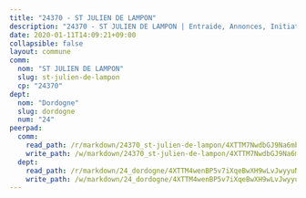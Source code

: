 ```yaml
---
title: "24370 - ST JULIEN DE LAMPON"
description: "24370 - ST JULIEN DE LAMPON | Entraide, Annonces, Initiatives"
date: 2020-01-11T14:09:21+09:00
collapsible: false
layout: commune
comm:
  nom: "ST JULIEN DE LAMPON"
  slug: st-julien-de-lampon
  cp: "24370"
dept:
  nom: "Dordogne"
  slug: dordogne
  num: "24"
peerpad:
  comm:
    read_path: /r/markdown/24370_st-julien-de-lampon/4XTTM7NwdbGJ9Na6mbgRjPHbCrwpPpzwxmr8wZ9q2FxXDSTv3
    write_path: /w/markdown/24370_st-julien-de-lampon/4XTTM7NwdbGJ9Na6mbgRjPHbCrwpPpzwxmr8wZ9q2FxXDSTv3-K3TgUvAuRHQL8thtVzR2YdQqmQs9PXUfHFrNvh6KV7hZtLg5L1gYNufRfQhAbNsAEMSETAj7DzdwZCDXXHT82Lsy8ABjzTfG5e4vabYcWYQXnZ9vqTriMEXts9twGF7AP7c5bAWF
  dept:
    read_path: /r/markdown/24_dordogne/4XTTM4wenBP5v7iXqeBwXH9wLvJwyyuNKzLxRyGzSZXmCuzgg
    write_path: /w/markdown/24_dordogne/4XTTM4wenBP5v7iXqeBwXH9wLvJwyyuNKzLxRyGzSZXmCuzgg-K3TgUusQQUSAmJPXozCTSBeqjqksxkVWGVxtHwEFrs5RuocQr8weKG2oQg7MVeg2F9Hhv7ggtBiBU8D9pdXEPa9M67VU3BzgAG9BCtQw3VY3Xcxk2YSegk3iUXMkpicGxxJr7mWp
---
```



